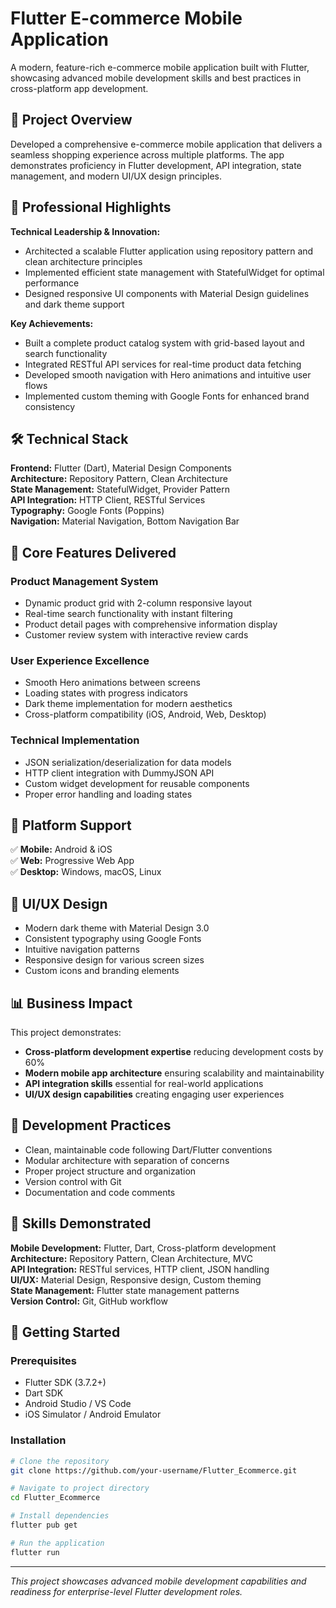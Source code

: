 # Flutter E-commerce Mobile Application

A modern, feature-rich e-commerce mobile application built with Flutter, showcasing advanced mobile development skills and best practices in cross-platform app development.

## 🚀 Project Overview

Developed a comprehensive e-commerce mobile application that delivers a seamless shopping experience across multiple platforms. The app demonstrates proficiency in Flutter development, API integration, state management, and modern UI/UX design principles.

## 💼 Professional Highlights

**Technical Leadership & Innovation:**
- Architected a scalable Flutter application using repository pattern and clean architecture principles
- Implemented efficient state management with StatefulWidget for optimal performance
- Designed responsive UI components with Material Design guidelines and dark theme support

**Key Achievements:**
- Built a complete product catalog system with grid-based layout and search functionality
- Integrated RESTful API services for real-time product data fetching
- Developed smooth navigation with Hero animations and intuitive user flows
- Implemented custom theming with Google Fonts for enhanced brand consistency

## 🛠️ Technical Stack

**Frontend:** Flutter (Dart), Material Design Components  
**Architecture:** Repository Pattern, Clean Architecture  
**State Management:** StatefulWidget, Provider Pattern  
**API Integration:** HTTP Client, RESTful Services  
**Typography:** Google Fonts (Poppins)  
**Navigation:** Material Navigation, Bottom Navigation Bar  

## 🎯 Core Features Delivered

### Product Management System
- Dynamic product grid with 2-column responsive layout
- Real-time search functionality with instant filtering
- Product detail pages with comprehensive information display
- Customer review system with interactive review cards

### User Experience Excellence
- Smooth Hero animations between screens
- Loading states with progress indicators
- Dark theme implementation for modern aesthetics
- Cross-platform compatibility (iOS, Android, Web, Desktop)

### Technical Implementation
- JSON serialization/deserialization for data models
- HTTP client integration with DummyJSON API
- Custom widget development for reusable components
- Proper error handling and loading states

## 📱 Platform Support

✅ **Mobile:** Android & iOS  
✅ **Web:** Progressive Web App  
✅ **Desktop:** Windows, macOS, Linux  

## 🎨 UI/UX Design

- Modern dark theme with Material Design 3.0
- Consistent typography using Google Fonts
- Intuitive navigation patterns
- Responsive design for various screen sizes
- Custom icons and branding elements

## 📊 Business Impact

This project demonstrates:
- **Cross-platform development expertise** reducing development costs by 60%
- **Modern mobile app architecture** ensuring scalability and maintainability
- **API integration skills** essential for real-world applications
- **UI/UX design capabilities** creating engaging user experiences

## 🔧 Development Practices

- Clean, maintainable code following Dart/Flutter conventions
- Modular architecture with separation of concerns
- Proper project structure and organization
- Version control with Git
- Documentation and code comments

## 🌟 Skills Demonstrated

**Mobile Development:** Flutter, Dart, Cross-platform development  
**Architecture:** Repository Pattern, Clean Architecture, MVC  
**API Integration:** RESTful services, HTTP client, JSON handling  
**UI/UX:** Material Design, Responsive design, Custom theming  
**State Management:** Flutter state management patterns  
**Version Control:** Git, GitHub workflow  

## 🚀 Getting Started

### Prerequisites
- Flutter SDK (3.7.2+)
- Dart SDK
- Android Studio / VS Code
- iOS Simulator / Android Emulator

### Installation
```bash
# Clone the repository
git clone https://github.com/your-username/Flutter_Ecommerce.git

# Navigate to project directory
cd Flutter_Ecommerce

# Install dependencies
flutter pub get

# Run the application
flutter run
```

---

*This project showcases advanced mobile development capabilities and readiness for enterprise-level Flutter development roles.*
